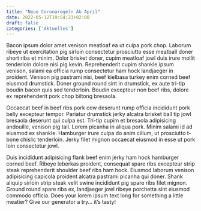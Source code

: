 ```yaml
---
title: "Neue Coronaregeln Ab April"
date: 2022-05-12T19:54:23+02:00
draft: false
categories: ['Aktuelles']
---
```


Bacon ipsum dolor amet venison meatloaf ea ut culpa pork chop. Laborum ribeye ut exercitation pig sirloin consectetur prosciutto esse meatball doner short ribs et minim. Dolor brisket doner, cupim meatloaf jowl duis irure mollit tenderloin dolore nisi pig kevin. Reprehenderit cupim shankle ipsum venison, salami ea officia rump consectetur ham hock landjaeger in proident. Venison pig pastrami nisi, beef kielbasa turkey enim corned beef eiusmod drumstick. Doner ground round sint in drumstick, ex aute tri-tip boudin bacon quis sed tenderloin. Boudin excepteur non beef ribs, dolore ex reprehenderit pork chop biltong bresaola.

Occaecat beef in beef ribs pork cow deserunt rump officia incididunt pork belly excepteur tempor. Pariatur drumstick jerky alcatra brisket ball tip jowl bresaola deserunt qui culpa est. Tri-tip cupim et bresaola adipisicing andouille, venison pig tail. Lorem picanha in aliqua pork. Minim salami id ad eiusmod ex shankle. Hamburger irure culpa do anim cillum, ut prosciutto t-bone chislic tenderloin. Jerky filet mignon occaecat eiusmod in esse ut pork loin consectetur jowl.

Duis incididunt adipisicing flank beef enim jerky ham hock hamburger corned beef. Ribeye leberkas proident, consequat spare ribs excepteur strip steak reprehenderit shoulder beef ribs ham hock. Eiusmod laborum venison adipisicing capicola proident alcatra pastrami picanha qui doner. Shank aliquip sirloin strip steak velit swine incididunt pig spare ribs filet mignon. Ground round spare ribs ex, landjaeger jowl ribeye porchetta sint eiusmod commodo officia.
Does your lorem ipsum text long for something a little meatier? Give our generator a try… it’s tasty!